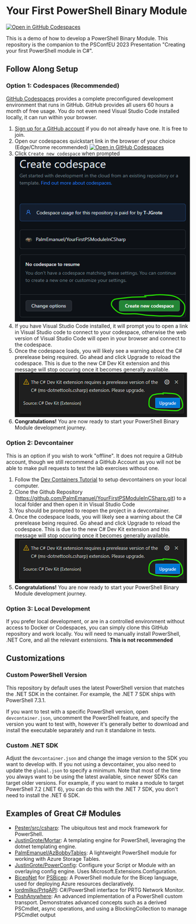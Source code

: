 # Your First PowerShell Binary Module

[![Open in GitHub Codespaces](https://github.com/codespaces/badge.svg)](https://codespaces.new/PalmEmanuel/YourFirstPSModuleInCSharp?quickstart=1)

This is a demo of how to develop a PowerShell Binary Module. This repository is the companion to the PSConfEU 2023 Presentation "Creating your first PowerShell module in C#".

## Follow Along Setup

### Option 1: Codespaces (Recommended)

[GitHub Codespaces](https://github.com/features/codespaces) provides a complete preconfigured development environment that runs in GitHub. GitHub provides all users 60 hours a month of free usage. You do not even need Visual Studio Code installed locally, it can run within your browser.

1. [Sign up for a GitHub account](https://github.com/join) if you do not already have one. It is free to join.
1. Open our codespaces quickstart link in the browser of your choice (Edge/Chrome recommended)
[![Open in GitHub Codespaces](https://github.com/codespaces/badge.svg)](https://codespaces.new/PalmEmanuel/YourFirstPSModuleInCSharp?quickstart=1)
1. Click `Create new codespace` when prompted
![Alt text](images/README/image-1.png)
1. If you have Visual Studio Code installed, it will prompt you to open a link in Visual Studio code to connect to your codespace, otherwise the web version of Visual Studio Code will open in your browser and connect to the codespace.
1. Once the codespace loads, you will likely see a warning about the C# prerelease being required. Go ahead and click Upgrade to reload the codespace. This is due to the new C# Dev Kit extension and this message will stop occuring once it becomes generally available.
![Alt text](images/README/image-2.png)
1. **Congratulations!** You are now ready to start your PowerShell Binary Module development journey.

### Option 2: Devcontainer

This is an option if you wish to work "offline". It does not require a GitHub account, though we still recommend a GitHub Account as you will not be able to make pull requests to test the lab exercises without one.

1. Follow the [Dev Containers Tutorial](https://code.visualstudio.com/docs/devcontainers/tutorial) to setup devcontainers on your local computer.
1. Clone the Github Repository (https://github.com/PalmEmanuel/YourFirstPSModuleInCSharp.git) to a local folder and then open it in Visual Studio Code
1. You should be prompted to reopen the project in a devcontainer.
1. Once the codespace loads, you will likely see a warning about the C# prerelease being required. Go ahead and click Upgrade to reload the codespace. This is due to the new C# Dev Kit extension and this message will stop occuring once it becomes generally available.
![Alt text](images/README/image-2.png)
1. **Congratulations!** You are now ready to start your PowerShell Binary Module development journey.

### Option 3: Local Development

If you prefer local development, or are in a controlled environment without access to Docker or Codespaces, you can simply clone this GitHub repository and work locally. You will need to manually install PowerShell, .NET Core, and all the relevant extensions. **This is not recommended**

## Customizations

### Custom PowerShell Version

This repository by default uses the latest PowerShell version that matches the .NET SDK in the container. For example, the .NET 7 SDK ships with PowerShell 7.3.1.

If you want to test with a specific PowerShell version, open `devcontainer.json`, uncomment the PowerShell feature, and specify the version you want to test with, however it's generally better to download and install the executable separately and run it standalone in tests.

### Custom .NET SDK

Adjust the `devcontainer.json` and change the image version to the SDK you want to develop with. If you not using a devcontainer, you also need to update the `global.json` to specify a minimum. Note that most of the time you always want to be using the latest available, since newer SDKs can target older versions. For example, if you want to make a module to target PowerShell 7.2 (.NET 6), you can do this with the .NET 7 SDK, you don't need to install the .NET 6 SDK.

## Examples of Great C# Modules

- [Pester/src/csharp](https://github.com/pester/Pester/tree/main/src/csharp): The ubiquitous test and mock framework for PowerShell.
- [JustinGrote/Mortar](https://github.com/JustinGrote/Mortar): A templating engine for PowerShell, leveraging the dotnet templating engine.
- [PalmEmanuel/AzBobbyTables](https://github.com/PalmEmanuel/AzBobbyTables): A lightweight PowerShell module for working with Azure Storage Tables.
- [JustinGrote/PowerConfig](https://github.com/JustinGrote/PowerConfig): Configure your Script or Module with an overlaying config engine. Uses Microsoft.Extensions.Configuration.
- [BicepNet](https://github.com/PSBicep/BicepNet) for [PSBicep](https://github.com/PSBicep/PSBicep): A PowerShell module for the Bicep language, used for deploying Azure resources declaratively.
- [lordmilko/PrtgAPI](https://github.com/lordmilko/PrtgAPI): C#/PowerShell interface for PRTG Network Monitor.
- [PoshAnywhere](https://github.com/justingrote/poshanywhere): An advanced implementation of a PowerShell custom transport. Demonstrates advanced concepts such as a derived PSCmdlet, async operations, and using a BlockingCollection to manage PSCmdlet output
